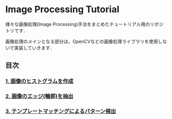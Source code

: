 # Image Processing Tutorial

様々な画像処理(Image Processing)手法をまとめたチュートリアル用のリポジトリです．

画像処理のメインとなる部分は，OpenCVなどの画像処理ライブラリを使用しないで実装していきます．

## **目次**

### [**1. 画像のヒストグラムを作成**](https://github.com/Yuki-Ikeda0810/IP_Tutorial/blob/main/colab/hisotgram.ipynb)

### [**2. 画像のエッジ(輪郭)を抽出**](https://github.com/Yuki-Ikeda0810/IP_Tutorial/blob/main/colab/edge_detection.ipynb)

### [**3. テンプレートマッチングによるパターン検出**](https://github.com/Yuki-Ikeda0810/IP_Tutorial/blob/main/colab/template_matching.ipynb)
